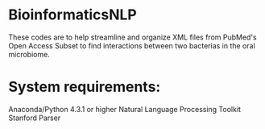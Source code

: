 # BioinformaticsNLP
These codes are to help streamline and organize XML files from PubMed's Open Access Subset to find interactions between two bacterias in the oral microbiome. 

# System requirements:

Anaconda/Python 4.3.1 or higher
Natural Language Processing Toolkit 
Stanford Parser
